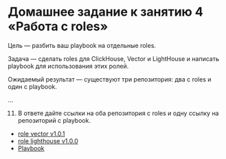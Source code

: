 # Домашнее задание к занятию 4 «Работа с roles»

Цель — разбить ваш playbook на отдельные roles. 

Задача — сделать roles для ClickHouse, Vector и LightHouse и написать playbook для использования этих ролей. 

Ожидаемый результат — существуют три репозитория: два с roles и один с playbook.

...

11. В ответе дайте ссылки на оба репозитория с roles и одну ссылку на репозиторий с playbook.


- [role vector v1.0.1](https://github.com/DimOsSpb/ansible-role-vector/tree/v1.0.1)
- [role lighthouse v1.0.0](https://github.com/DimOsSpb/ansible-role-lighthouse/tree/v1.0.0)
- [Playbook](./README.md)


